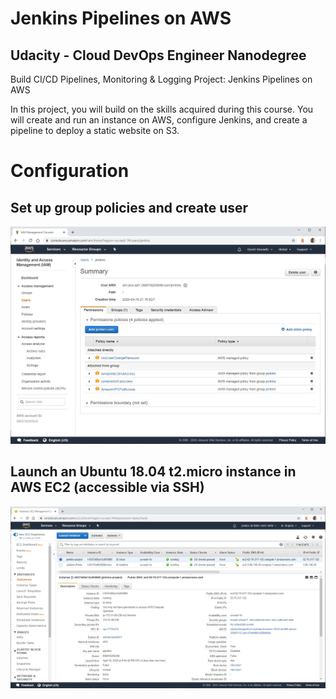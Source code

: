 Jenkins Pipelines on AWS
========================


Udacity - Cloud DevOps Engineer Nanodegree
------------------------------------------
Build CI/CD Pipelines, Monitoring & Logging Project: Jenkins Pipelines on AWS

In this project, you will build on the skills acquired during this course. You will create and run an instance on AWS, configure Jenkins, and create a pipeline to deploy a static website on S3.


Configuration
==============


Set up group policies and create user
-------------------------------------

![IAM User Permissions](https://github.com/davidsimowitz/jenkins-pipelines-on-aws/blob/master/screenshot-01.png)


Launch an Ubuntu 18.04 t2.micro instance in AWS EC2 (accessible via SSH)
------------------------------------------------------------------------

![EC2 Instance](https://github.com/davidsimowitz/jenkins-pipelines-on-aws/blob/master/screenshot-02.png)

